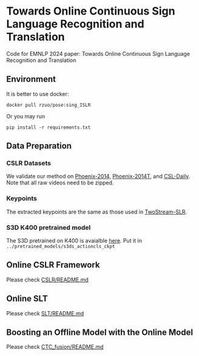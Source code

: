 # Towards Online Continuous Sign Language Recognition and Translation
Code for EMNLP 2024 paper: Towards Online Continuous Sign Language Recognition and Translation


## Environment
It is better to use docker:
```
docker pull rzuo/pose:sing_ISLR
```
Or you may run 
```
pip install -r requirements.txt
```


## Data Preparation
### CSLR Datasets
We validate our method on [Phoenix-2014](https://www-i6.informatik.rwth-aachen.de/~koller/RWTH-PHOENIX/), [Phoenix-2014T](https://www-i6.informatik.rwth-aachen.de/~koller/RWTH-PHOENIX-2014-T/), and [CSL-Daily](http://home.ustc.edu.cn/~zhouh156/dataset/csl-daily/).
Note that all raw videos need to be zipped.

### Keypoints
The extracted keypoints are the same as those used in [TwoStream-SLR](https://github.com/FangyunWei/SLRT/tree/main/TwoStreamNetwork).

### S3D K400 pretrained model
The S3D pretrained on K400 is avaialble [here](https://github.com/kylemin/S3D).
Put it in ``../pretrained_models/s3ds_actioncls_ckpt``


## Online CSLR Framework
Please check [CSLR/README.md](CSLR/README.md)


## Online SLT
Please check [SLT/README.md](SLT/README.md)


## Boosting an Offline Model with the Online Model
Please check [CTC_fusion/README.md](CTC_fusion/README.md)